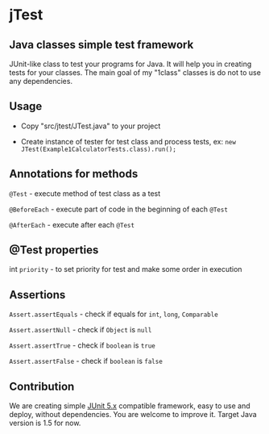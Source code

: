 # jTest

## Java classes simple test framework

JUnit-like class to test your programs for Java. It will help you in creating tests for your classes. The main goal of my "1class" classes is do not to use any dependencies.

## Usage

- Copy "src/jtest/JTest.java" to your project

- Create instance of tester for test class and process tests, ex: `new JTest(Example1CalculatorTests.class).run();`

## Annotations for methods

`@Test` - execute method of test class as a test

`@BeforeEach` - execute part of code in the beginning of each `@Test`

`@AfterEach` - execute after each `@Test`

## @Test properties

int `priority` - to set priority for test and make some order in execution

## Assertions

`Assert.assertEquals` - check if equals for `int`, `long`, `Comparable`

`Assert.assertNull` - check if `Object` is `null`

`Assert.assertTrue` - check if `boolean` is `true`

`Assert.assertFalse` - check if `boolean` is `false`

## Contribution

We are creating simple [JUnit 5.x](https://junit.org/junit5/docs/current/user-guide/) compatible framework, easy to use and deploy, without dependencies. You are welcome to improve it. Target Java version is 1.5 for now.
